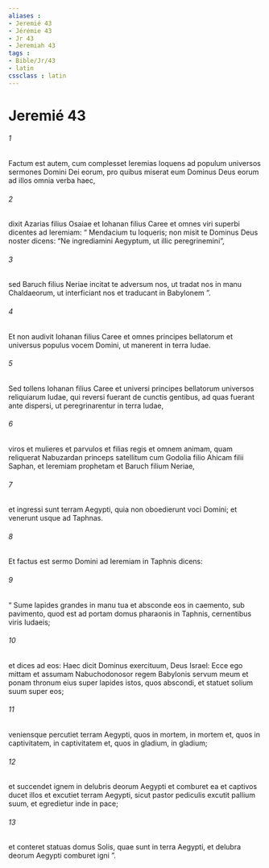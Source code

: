 ```yaml
---
aliases : 
- Jeremié 43
- Jérémie 43
- Jr 43
- Jeremiah 43
tags : 
- Bible/Jr/43
- latin
cssclass : latin
---
```


# Jeremié 43

###### 1
Factum est autem, cum complesset Ieremias loquens ad populum universos sermones Domini Dei eorum, pro quibus miserat eum Dominus Deus eorum ad illos omnia verba haec, 
###### 2
dixit Azarias filius Osaiae et Iohanan filius Caree et omnes viri superbi dicentes ad Ieremiam: “ Mendacium tu loqueris; non misit te Dominus Deus noster dicens: “Ne ingrediamini Aegyptum, ut illic peregrinemini”, 
###### 3
sed Baruch filius Neriae incitat te adversum nos, ut tradat nos in manu Chaldaeorum, ut interficiant nos et traducant in Babylonem ”.
###### 4
Et non audivit Iohanan filius Caree et omnes principes bellatorum et universus populus vocem Domini, ut manerent in terra Iudae. 
###### 5
Sed tollens Iohanan filius Caree et universi principes bellatorum universos reliquiarum Iudae, qui reversi fuerant de cunctis gentibus, ad quas fuerant ante dispersi, ut peregrinarentur in terra Iudae, 
###### 6
viros et mulieres et parvulos et filias regis et omnem animam, quam reliquerat Nabuzardan princeps satellitum cum Godolia filio Ahicam filii Saphan, et Ieremiam prophetam et Baruch filium Neriae, 
###### 7
et ingressi sunt terram Aegypti, quia non oboedierunt voci Domini; et venerunt usque ad Taphnas.
###### 8
Et factus est sermo Domini ad Ieremiam in Taphnis dicens: 
###### 9
“ Sume lapides grandes in manu tua et absconde eos in caemento, sub pavimento, quod est ad portam domus pharaonis in Taphnis, cernentibus viris Iudaeis; 
###### 10
et dices ad eos: Haec dicit Dominus exercituum, Deus Israel: Ecce ego mittam et assumam Nabuchodonosor regem Babylonis servum meum et ponam thronum eius super lapides istos, quos abscondi, et statuet solium suum super eos; 
###### 11
veniensque percutiet terram Aegypti, quos in mortem, in mortem et, quos in captivitatem, in captivitatem et, quos in gladium, in gladium; 
###### 12
et succendet ignem in delubris deorum Aegypti et comburet ea et captivos ducet illos et excutiet terram Aegypti, sicut pastor pediculis excutit pallium suum, et egredietur inde in pace; 
###### 13
et conteret statuas domus Solis, quae sunt in terra Aegypti, et delubra deorum Aegypti comburet igni ”.
